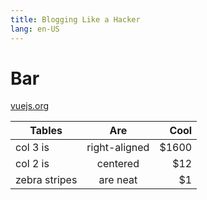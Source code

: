 ```yaml
---
title: Blogging Like a Hacker
lang: en-US
---
```


# Bar

[vuejs.org](https://vuejs.org/)

| Tables        | Are           | Cool  |
| ------------- |:-------------:| -----:|
| col 3 is      | right-aligned | $1600 |
| col 2 is      | centered      |   $12 |
| zebra stripes | are neat      |    $1 |
